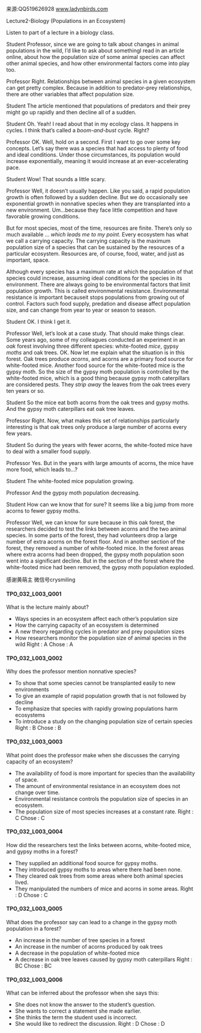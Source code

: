来源:QQ519626928 www.ladynbirds.com

Lecture2-Biology (Populations in an Ecosystem)

Listen to part of a lecture in a biology class.
 
Student
Professor, since we are going to talk about changes in animal populations in the wild, I’d like to ask about somethingI read in an article online, about how the population size of some animal species can affect other animal species, and how other environmental factors come into play too. 

Professor
Right. Relationships between animal species in a given ecosystem can get pretty complex. Because in addition to predator-prey relationships, there are other variables that affect population size.

Student
The article mentioned that populations of predators and their prey might go up rapidly and then decline all of a sudden. 

Student
Oh. Yeah! I read about that in my ecology class. It happens in cycles. I think that’s called a *boom-and-bust* cycle. Right?

Professor
OK. Well, hold on a second. First I want to go over some key concepts. Let’s say there was a species that had access to plenty of food and ideal conditions. Under those circumstances, its population would increase exponentially, meaning it would increase at an ever-accelerating pace. 

Student
Wow! That sounds a little scary. 

Professor
Well, it doesn’t usually happen. Like you said, a rapid population growth is often followed by a sudden decline. But we do occasionally see exponential growth in nonnative species when they are transplanted into a new environment. Um…because they face little competition and have favorable growing conditions. 

But for most species, most of the time, resources are finite. There’s only so much available … *which leads me to my point*. Every ecosystem has what we call a carrying capacity. The carrying capacity is the maximum population size of a species that can be sustained by the resources of a particular ecosystem. Resources are, of course, food, water, and just as important, space.

Although every species has a maximum rate at which the population of that species could increase, assuming ideal conditions for the species in its environment. There are always going to be environmental factors that limit population growth. This is called environmental resistance. Environmental resistance is important becauseit stops populations from growing out of control. Factors such food supply, predation and disease affect population size, and can change from year to year or season to season. 

Student
OK. I think I get it. 

Professor
Well, let’s look at a case study. That should make things clear. Some years ago, some of my colleagues conducted an experiment in an *oak* forest involving three different species: white-footed *mice*, gypsy *moths* and oak trees.
OK. Now let me explain what the situation is in this forest. Oak trees produce *acorns*, and acorns are a primary food source for white-footed mice. Another food source for the white-footed mice is the gypsy moth. So the size of the gypsy moth population is controlled by the white-footed mice, which is a good thing because gypsy moth caterpillars are considered pests. They *strip away* the leaves from the oak trees every ten years or so. 

Student
So the mice eat both acorns from the oak trees and gypsy moths. And the gypsy moth caterpillars eat oak tree leaves. 

Professor
Right. Now, what makes this set of relationships particularly interesting is that oak trees only produce a large number of acorns every few years. 

Student
So during the years with fewer acorns, the white-footed mice have to deal with a smaller food supply. 

Professor
Yes. But in the years with large amounts of acorns, the mice have more food, which leads to…?

Student
The white-footed mice population growing.

Professor
And the gypsy moth population decreasing.

Student
How can we know that for sure? It seems like a big jump from more acorns to fewer gypsy moths. 

Professor
Well, we can know for sure because in this oak forest, the researchers decided to test the links between acorns and the two animal species. In some parts of the forest, they had volunteers drop a large number of extra acorns on the forest floor. And in another section of the forest, they removed a number of white-footed mice. In the forest areas where extra acorns had been dropped, the gypsy moth population soon went into a significant decline. But in the section of the forest where the white-footed mice had been removed, the gypsy moth population exploded. 

感谢黄萌主 微信号crysmiling

#### TPO_032_L003_Q001
What is the lecture mainly about?
- Ways species in an ecosystem affect each other’s population size
- How the carrying capacity of an ecosystem is determined
- A new theory regarding cycles in predator and prey population sizes
- How researchers monitor the population size of animal species in the wild
Right : A	Chose : A


#### TPO_032_L003_Q002
Why does the professor mention nonnative species?
- To show that some species cannot be transplanted easily to new environments
- To give an example of rapid population growth that is not followed by decline
- To emphasize that species with rapidly growing populations harm ecosystems
- To introduce a study on the changing population size of certain species
Right : B	Chose : B


#### TPO_032_L003_Q003
What point does the professor make when she discusses the carrying capacity of an ecosystem?
- The availability of food is more important for species than the availability of space.
- The amount of environmental resistance in an ecosystem does not change over time.
- Environmental resistance controls the population size of species in an ecosystem.
- The population size of most species increases at a constant rate.
Right : C	Chose : C


#### TPO_032_L003_Q004
How did the researchers test the links between acorns, white-footed mice, and gypsy moths in a forest?
- They supplied an additional food source for gypsy moths.
- They introduced gypsy moths to areas where there had been none.
- They cleared oak trees from some areas where both animal species lived.
- They manipulated the numbers of mice and acorns in some areas.
Right : D	Chose : C


#### TPO_032_L003_Q005
What does the professor say can lead to a change in the gypsy moth population in a forest?
- An increase in the number of tree species in a forest
- An increase in the number of acorns produced by oak trees
- A decrease in the population of white-footed mice
- A decrease in oak tree leaves caused by gypsy moth caterpillars
Right : BC	Chose :  BC


#### TPO_032_L003_Q006
What can be inferred about the professor when she says this:
- She does not know the answer to the student’s question.
- She wants to correct a statement she made earlier.
- She thinks the term the student used is incorrect.
- She would like to redirect the discussion.
Right : D	Chose : D
